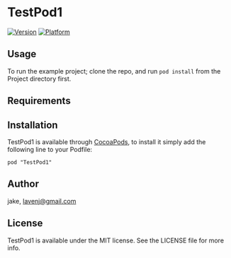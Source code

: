 # TestPod1

[![Version](http://cocoapod-badges.herokuapp.com/v/TestPod1/badge.png)](http://cocoadocs.org/docsets/TestPod1)
[![Platform](http://cocoapod-badges.herokuapp.com/p/TestPod1/badge.png)](http://cocoadocs.org/docsets/TestPod1)

## Usage

To run the example project; clone the repo, and run `pod install` from the Project directory first.

## Requirements

## Installation

TestPod1 is available through [CocoaPods](http://cocoapods.org), to install
it simply add the following line to your Podfile:

    pod "TestPod1"

## Author

jake, lavenj@gmail.com

## License

TestPod1 is available under the MIT license. See the LICENSE file for more info.

